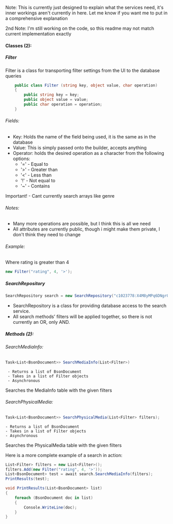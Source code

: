 Note: This is currently just designed to explain what the services need, it's inner workings aren't currently in here. Let me know if you want me to put in a comprehensive explanation

2nd Note: I'm still working on the code, so this readme may not match current implementation exactly
#### Classes (2):

##### Filter
Filter is a class for transporting filter settings from the UI to the database queries
```c#
    public class Filter (string key, object value, char operation)
    {
        public string key = key;
        public object value = value;
        public char operation = operation;
    }
```
###### Fields:
 - Key: Holds the name of the field being used, it is the same as in the database
 - Value: This is simply passed onto the builder, accepts anything
 - Operator: holds the desired operation as a character from the following options:
	 - '=' - Equal to
	 - '>' - Greater than
	 - '<' - Less than
	 - '!' - Not equal to
	 - '~' - Contains

Important! - Cant currently search arrays like genre
###### Notes:
- Many more operations are possible, but I think this is all we need
- All attributes are currently public, though i might make them private, I don't think they need to change
###### Example:
Where rating is greater than 4
```c#
new Filter("rating", 4, '>');
```




##### SearchRepository

```c#
SearchRepository search = new SearchRepository("c1023778:X4M8yMPq6DNgrOck");
```
- SearchRepository is a class for providing database access to the search service.
- All search methods' filters will be applied together, so there is not currently an OR, only AND.
##### Methods (2):

###### SearchMediaInfo:
```c#
Task<List<BsonDocument>> SearchMediaInfo(List<Filter>)
```
	 - Returns a list of BsonDocument
	 - Takes in a list of Filter objects
	 - Asynchronous
Searches the MediaInfo table with the given filters


###### SearchPhysicalMedia:
```c#
Task<List<BsonDocument>> SearchPhysicalMedia(List<Filter> filters);
```
	- Returns a list of BsonDocument
	- Takes in a list of Filter objects
	- Asynchronous
Searches the PhysicalMedia table with the given filters



Here is a more complete example of a search in action:
```c#
List<Filter> filters = new List<Filter>();
filters.Add(new Filter("rating", 4, '>'));
List<BsonDocument> test = await search.SearchMediaInfo(filters);
PrintResults(test);

void PrintResults(List<BsonDocument> list)
{
    foreach (BsonDocument doc in list)
    {
        Console.WriteLine(doc);
    }
}
```